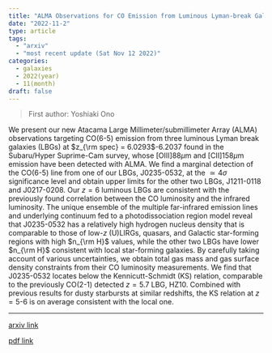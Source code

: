 ```yaml
---
title: "ALMA Observations for CO Emission from Luminous Lyman-break Galaxies at $z=6.0293$-$6.2037$"
date: "2022-11-2"
type: article
tags:
  - "arxiv"
  - "most recent update (Sat Nov 12 2022)"
categories:
  - galaxies
  - 2022(year)
  - 11(month)
draft: false
---
```


> First author: Yoshiaki Ono

 We present our new Atacama Large Millimeter/submillimeter Array (ALMA)
observations targeting CO(6-5) emission from three luminous Lyman break
galaxies (LBGs) at $z_{\rm spec} = 6.0293$-$6.2037$ found in the Subaru/Hyper
Suprime-Cam survey, whose [OIII]$88\mu$m and [CII]$158\mu$m emission have been
detected with ALMA. We find a marginal detection of the CO(6-5) line from one
of our LBGs, J0235-0532, at the $\simeq 4 \sigma$ significance level and obtain
upper limits for the other two LBGs, J1211-0118 and J0217-0208. Our $z=6$
luminous LBGs are consistent with the previously found correlation between the
CO luminosity and the infrared luminosity. The unique ensemble of the multiple
far-infrared emission lines and underlying continuum fed to a photodissociation
region model reveal that J0235-0532 has a relatively high hydrogen nucleus
density that is comparable to those of low-$z$ (U)LIRGs, quasars, and Galactic
star-forming regions with high $n_{\rm H}$ values, while the other two LBGs
have lower $n_{\rm H}$ consistent with local star-forming galaxies. By
carefully taking account of various uncertainties, we obtain total gas mass and
gas surface density constraints from their CO luminosity measurements. We find
that J0235-0532 locates below the Kennicutt-Schmidt (KS) relation, comparable
to the previously CO(2-1) detected $z=5.7$ LBG, HZ10. Combined with previous
results for dusty starbursts at similar redshifts, the KS relation at $z=5$-$6$
is on average consistent with the local one.

---
[arxiv link](http://arxiv.org/abs/2211.00793v1)

[pdf link](http://arxiv.org/pdf/2211.00793v1)